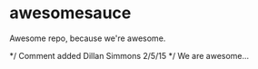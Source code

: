 # awesomesauce
Awesome repo, because we're awesome.

*/ Comment added Dillan Simmons 2/5/15 */
We are awesome...
